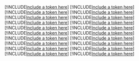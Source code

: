 [!INCLUDE[Include a token here](refs1524824028673/r1.md)]
[!INCLUDE[Include a token here](refs1524824028673/r2.md)]
[!INCLUDE[Include a token here](refs1524824028673/r3.md)]
[!INCLUDE[Include a token here](refs1524824028673/r4.md)]
[!INCLUDE[Include a token here](refs1524824028673/r5.md)]
[!INCLUDE[Include a token here](refs1524824028673/r6.md)]
[!INCLUDE[Include a token here](refs1524824028673/r7.md)]
[!INCLUDE[Include a token here](refs1524824028673/r8.md)]
[!INCLUDE[Include a token here](refs1524824028673/r9.md)]
[!INCLUDE[Include a token here](refs1524824028673/r10.md)]
[!INCLUDE[Include a token here](refs1524824028673/r11.md)]
[!INCLUDE[Include a token here](refs1524824028673/r12.md)]
[!INCLUDE[Include a token here](refs1524824028673/r13.md)]
[!INCLUDE[Include a token here](refs1524824028673/r14.md)]
[!INCLUDE[Include a token here](refs1524824028673/r15.md)]
[!INCLUDE[Include a token here](refs1524824028673/r16.md)]
[!INCLUDE[Include a token here](refs1524824028673/r17.md)]
[!INCLUDE[Include a token here](refs1524824028673/r18.md)]
[!INCLUDE[Include a token here](refs1524824028673/r19.md)]
[!INCLUDE[Include a token here](refs1524824028673/r20.md)]